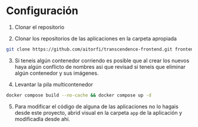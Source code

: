 # Configuración

1. Clonar el repositorio

2. Clonar los repositorios de las aplicaciones en la carpeta apropiada

```bash
git clone https://github.com/aitorfi/transcendence-frontend.git frontend/app && git clone https://github.com/aitorfi/transcendence_user_management_api.git user_management/app && git clone https://github.com/aitorfi/transcendence_multiplayer_service.git multiplayer/app && git clone https://github.com/aitorfi/transcendence_chat_service.git chat/app
```

3. Si teneis algún contenedor corriendo es posible que al crear los nuevos haya algún conflicto de nombres asi que revisad si teneis que eliminar algún contenedor y sus imágenes.

4. Levantar la pila multicontenedor

```bash
docker compose build --no-cache && docker compose up -d
```

5. Para modificar el código de alguna de las aplicaciones no lo hagais desde este proyecto, abrid visual en la carpeta `app` de la aplicación y modificadla desde ahi.
